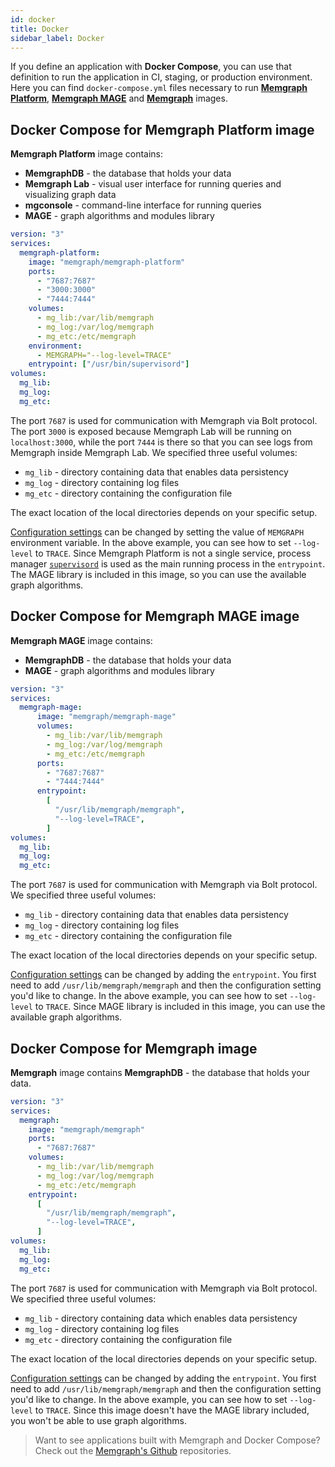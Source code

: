 ```yaml
---
id: docker
title: Docker
sidebar_label: Docker
---
```


If you define an application with **Docker Compose**, you can use that
definition to run the application in CI, staging, or production environment.
Here you can find `docker-compose.yml` files necessary to run [**Memgraph
Platform**](#docker-compose-for-memgraph-platform-image), [**Memgraph
MAGE**](#docker-compose-for-memgraph-mage-image) and
[**Memgraph**](#docker-compose-for-memgraph-image) images.

## Docker Compose for Memgraph Platform image

**Memgraph Platform** image contains:
- **MemgraphDB** - the database that holds your data
- **Memgraph Lab** - visual user interface for running queries and visualizing
  graph data
- **mgconsole** - command-line interface for running queries
- **MAGE** - graph algorithms and modules library

```yaml
version: "3"
services:
  memgraph-platform:
    image: "memgraph/memgraph-platform"
    ports:
      - "7687:7687"
      - "3000:3000"
      - "7444:7444"
    volumes:
      - mg_lib:/var/lib/memgraph
      - mg_log:/var/log/memgraph
      - mg_etc:/etc/memgraph
    environment:
      - MEMGRAPH="--log-level=TRACE"
    entrypoint: ["/usr/bin/supervisord"]
volumes:
  mg_lib:
  mg_log:
  mg_etc:
```

The port `7687` is used for communication with Memgraph via Bolt protocol. The
port `3000` is exposed because Memgraph Lab will be running on `localhost:3000`,
while the port `7444` is there so that you can see logs from Memgraph inside
Memgraph Lab. We specified three useful volumes:
- `mg_lib` - directory containing data that enables data persistency
- `mg_log` - directory containing log files
- `mg_etc` - directory containing the configuration file

The exact location of the local directories depends on your specific setup.

[Configuration settings](/reference-guide/configuration.md) can be changed by
setting the value of `MEMGRAPH` environment variable. In the above example, you
can see how to set `--log-level` to `TRACE`. Since Memgraph Platform is not a
single service, process manager
[`supervisord`](https://docs.docker.com/config/containers/multi-service_container/)
is used as the main running process in the `entrypoint`. The MAGE library is
included in this image, so you can use the available graph algorithms.

## Docker Compose for Memgraph MAGE image

**Memgraph MAGE** image contains:
- **MemgraphDB** - the database that holds your data
- **MAGE** - graph algorithms and modules library

```yaml
version: "3"
services:
  memgraph-mage:
      image: "memgraph/memgraph-mage"
      volumes:
        - mg_lib:/var/lib/memgraph
        - mg_log:/var/log/memgraph
        - mg_etc:/etc/memgraph
      ports:
        - "7687:7687"
        - "7444:7444"
      entrypoint:
        [
          "/usr/lib/memgraph/memgraph",
          "--log-level=TRACE",
        ]
volumes:
  mg_lib:
  mg_log:
  mg_etc:
```

The port `7687` is used for communication with Memgraph via Bolt protocol. We
specified three useful volumes:
- `mg_lib` - directory containing data that enables data persistency
- `mg_log` - directory containing log files
- `mg_etc` - directory containing the configuration file

The exact location of the local directories depends on your specific setup.

[Configuration settings](/reference-guide/configuration.md) can be changed by
adding the `entrypoint`. You first need to add `/usr/lib/memgraph/memgraph` and
then the configuration setting you'd like to change. In the above example, you
can see how to set `--log-level` to `TRACE`. Since MAGE library is included in
this image, you can use the available graph algorithms.

## Docker Compose for Memgraph image

**Memgraph** image contains **MemgraphDB** - the database that holds your data.

```yaml
version: "3"
services:
  memgraph:
    image: "memgraph/memgraph"
    ports:
      - "7687:7687"
    volumes:
      - mg_lib:/var/lib/memgraph
      - mg_log:/var/log/memgraph
      - mg_etc:/etc/memgraph
    entrypoint:
      [
        "/usr/lib/memgraph/memgraph",
        "--log-level=TRACE",
      ]
volumes:
  mg_lib:
  mg_log:
  mg_etc:
```

The port `7687` is used for communication with Memgraph via Bolt protocol. We
specified three useful volumes:
- `mg_lib` - directory containing data which enables data persistency
- `mg_log` - directory containing log files
- `mg_etc` - directory containing the configuration file

The exact location of the local directories depends on your specific setup.

[Configuration settings](/reference-guide/configuration.md) can be changed by
adding the `entrypoint`. You first need to add `/usr/lib/memgraph/memgraph` and
then the configuration setting you'd like to change. In the above example, you
can see how to set `--log-level` to `TRACE`. Since this image doesn't have the
MAGE library included, you won't be able to use graph algorithms.

> Want to see applications built with Memgraph and Docker Compose? Check out the
> [Memgraph's Github](https://github.com/memgraph) repositories.